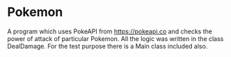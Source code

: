 # Pokemon
A program which uses PokeAPI from https://pokeapi.co and checks the power of attack of particular Pokemon.
All the logic was written in the class DealDamage.
For the test purpose there is a Main class included also.
